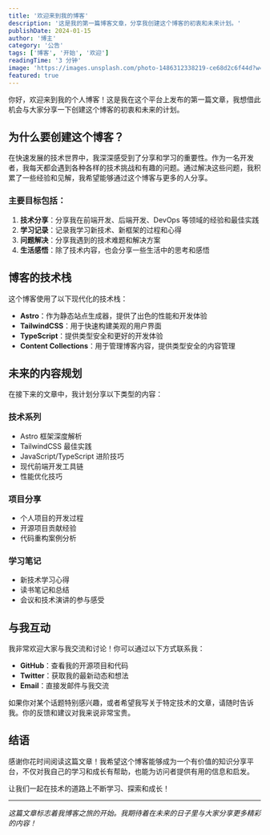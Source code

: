 ```yaml
---
title: '欢迎来到我的博客'
description: '这是我的第一篇博客文章，分享我创建这个博客的初衷和未来计划。'
publishDate: 2024-01-15
author: '博主'
category: '公告'
tags: ['博客', '开始', '欢迎']
readingTime: '3 分钟'
image: 'https://images.unsplash.com/photo-1486312338219-ce68d2c6f44d?w=800&h=400&fit=crop'
featured: true
---
```



你好，欢迎来到我的个人博客！这是我在这个平台上发布的第一篇文章，我想借此机会与大家分享一下创建这个博客的初衷和未来的计划。

## 为什么要创建这个博客？

在快速发展的技术世界中，我深深感受到了分享和学习的重要性。作为一名开发者，我每天都会遇到各种各样的技术挑战和有趣的问题。通过解决这些问题，我积累了一些经验和见解，我希望能够通过这个博客与更多的人分享。

### 主要目标包括：

1. **技术分享**：分享我在前端开发、后端开发、DevOps 等领域的经验和最佳实践
2. **学习记录**：记录我学习新技术、新框架的过程和心得
3. **问题解决**：分享我遇到的技术难题和解决方案
4. **生活感悟**：除了技术内容，也会分享一些生活中的思考和感悟

## 博客的技术栈

这个博客使用了以下现代化的技术栈：

- **Astro**：作为静态站点生成器，提供了出色的性能和开发体验
- **TailwindCSS**：用于快速构建美观的用户界面
- **TypeScript**：提供类型安全和更好的开发体验
- **Content Collections**：用于管理博客内容，提供类型安全的内容管理

## 未来的内容规划

在接下来的文章中，我计划分享以下类型的内容：

### 技术系列
- Astro 框架深度解析
- TailwindCSS 最佳实践
- JavaScript/TypeScript 进阶技巧
- 现代前端开发工具链
- 性能优化技巧

### 项目分享
- 个人项目的开发过程
- 开源项目贡献经验
- 代码重构案例分析

### 学习笔记
- 新技术学习心得
- 读书笔记和总结
- 会议和技术演讲的参与感受

## 与我互动

我非常欢迎大家与我交流和讨论！你可以通过以下方式联系我：

- **GitHub**：查看我的开源项目和代码
- **Twitter**：获取我的最新动态和想法
- **Email**：直接发邮件与我交流

如果你对某个话题特别感兴趣，或者希望我写关于特定技术的文章，请随时告诉我。你的反馈和建议对我来说非常宝贵。

## 结语

感谢你花时间阅读这篇文章！我希望这个博客能够成为一个有价值的知识分享平台，不仅对我自己的学习和成长有帮助，也能为访问者提供有用的信息和启发。

让我们一起在技术的道路上不断学习、探索和成长！

---

*这篇文章标志着我博客之旅的开始。我期待着在未来的日子里与大家分享更多精彩的内容！*